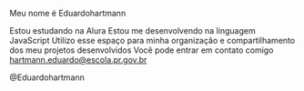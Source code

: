 Meu nome é Eduardohartmann

Estou estudando na Alura Estou me desenvolvendo na linguagem JavaScript Utilizo esse espaço para minha organização e compartilhamento dos meu projetos desenvolvidos Você pode entrar em contato comigo hartmann.eduardo@escola.pr.gov.br

@Eduardohartmann
